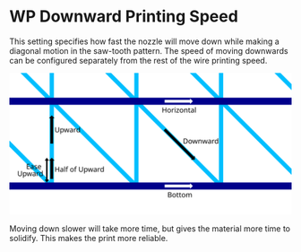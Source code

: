 WP Downward Printing Speed
====
This setting specifies how fast the nozzle will move down while making a diagonal motion in the saw-tooth pattern. The speed of moving downwards can be configured separately from the rest of the wire printing speed.

![Where the different Wire Printing speeds apply](../images/wireframe_printspeed.svg)

Moving down slower will take more time, but gives the material more time to solidify. This makes the print more reliable.